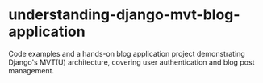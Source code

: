 # understanding-django-mvt-blog-application
Code examples and a hands-on blog application project demonstrating Django's MVT(U) architecture, covering user authentication and blog post management.
